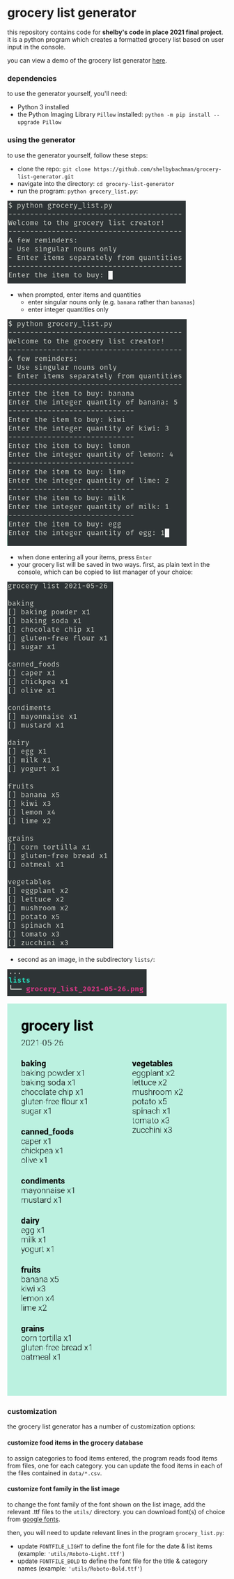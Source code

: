 # grocery list generator

this repository contains code for **shelby's code in place 2021 final project**.  it is a python program which creates a formatted grocery list based on user input in the console.

you can view a demo of the grocery list generator [here]().

### dependencies

to use the generator yourself, you'll need:
- Python 3 installed
- the Python Imaging Library `Pillow` installed: `python -m pip install --upgrade Pillow`

### using the generator

to use the generator yourself, follow these steps:

- clone the repo: `git clone https://github.com/shelbybachman/grocery-list-generator.git`
- navigate into the directory: `cd grocery-list-generator`
- run the program: `python grocery_list.py`:

![image of running program](doc/screenshots/intro.png) 

- when prompted, enter items and quantities
    - enter singular nouns only (e.g. `banana` rather than `bananas`)
    - enter integer quantities only
      
![image of entering items and quantities](doc/screenshots/entry.png) 

- when done entering all your items, press `Enter`
- your grocery list will be saved in two ways. first, as plain text in the console, which can be copied to list manager of your choice:
  
![image of plain text list printed by program](doc/screenshots/list_text.png) 

- second as an image, in the subdirectory `lists/`:

![image of list image location](doc/screenshots/list_image_loc.png)

![image of plain list image created by program](doc/screenshots/list_image.png)

### customization

the grocery list generator has a number of customization options:

#### customize food items in the grocery database

to assign categories to food items entered, the program reads food items from files, one for each category. you can update the food items in each of the files contained in `data/*.csv`.

#### customize font family in the list image

to change the font family of the font shown on the list image, add the relevant .ttf files to the `utils/` directory. you can download font(s) of choice from [google fonts](https://fonts.google.com/). 

then, you will need to update relevant lines in the program `grocery_list.py`:
- update `FONTFILE_LIGHT` to define the font file for the date & list items (example: `'utils/Roboto-Light.ttf'`)
- update `FONTFILE_BOLD` to define the font file for the title & category names (example: `'utils/Roboto-Bold.ttf'`)